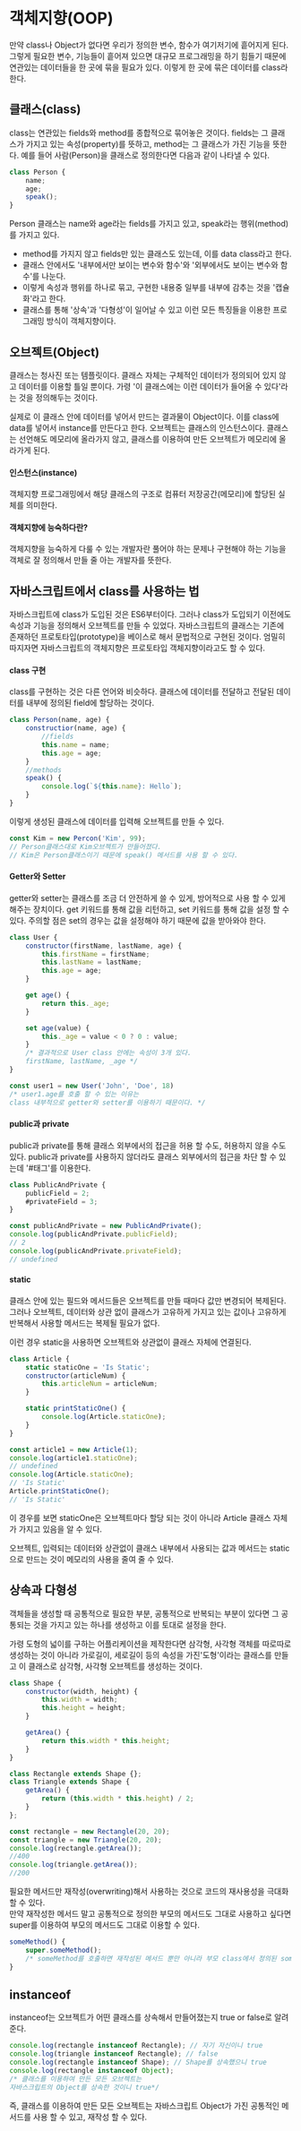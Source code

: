 # 객체지향(OOP)
만약 class나 Object가 없다면 우리가 정의한 변수, 함수가 여기저기에 흩어지게 된다. 그렇게 필요한 변수, 기능들이 흩어져 있으면 대규모 프로그래밍을 하기 힘들기 때문에 연관있는 데이터들을 한 곳에 묶을 필요가 있다. 이렇게 한 곳에 묶은 데이터를 class라 한다.

## 클래스(class)
class는 연관있는 fields와 method를 종합적으로 묶어놓은 것이다. fields는 그 클래스가 가지고 있는 속성(property)를 뜻하고, method는 그 클래스가 가진 기능을 뜻한다. 예를 들어 사람(Person)을 클래스로 정의한다면 다음과 같이 나타낼 수 있다.
```javascript
class Person {
    name;
    age;
    speak();
}
```
Person 클래스는 name와 age라는 fields를 가지고 있고, speak라는 행위(method)를 가지고 있다.  
* method를 가지지 않고 fields만 있는 클래스도 있는데, 이를 data class라고 한다.
* 클래스 안에서도 '내부에서만 보이는 변수와 함수'와 '외부에서도 보이는 변수와 함수'를 나눈다. 
* 이렇게 속성과 행위를 하나로 묶고, 구현한 내용중 일부를 내부에 감추는 것을 '캡슐화'라고 한다.
* 클래스를 통해 '상속'과 '다형성'이 일어날 수 있고 이런 모든 특징들을 이용한 프로그래밍 방식이 객체지향이다.

## 오브젝트(Object)
클래스는 청사진 또는 템플릿이다. 클래스 자체는 구체적인 데이터가 정의되어 있지 않고 데이터를 이용할 틀일 뿐이다. 가령 '이 클래스에는 이런 데이터가 들어올 수 있다'라는 것을 정의해두는 것이다.   
   
실제로 이 클래스 안에 데이터를 넣어서 만드는 결과물이 Object이다. 이를 class에 data를 넣어서 instance를 만든다고 한다. 오브젝트는 클래스의 인스턴스이다. 클래스는 선언해도 메모리에 올라가지 않고, 클래스를 이용하여 만든 오브젝트가 메모리에 올라가게 된다.

#### 인스턴스(instance) 
객체지향 프로그래밍에서 해당 클래스의 구조로 컴퓨터 저장공간(메모리)에 할당된 실체를 의미한다.

#### 객체지향에 능숙하다란?
객체지향을 능숙하게 다룰 수 있는 개발자란 풀어야 하는 문제나 구현해야 하는 기능을 객체로 잘 정의해서 만들 줄 아는 개발자를 뜻한다.

## 자바스크립트에서 class를 사용하는 법
자바스크립트에 class가 도입된 것은 ES6부터이다. 그러나 class가 도입되기 이전에도 속성과 기능을 정의해서 오브젝트를 만들 수 있었다. 자바스크립트의 클래스는 기존에 존재하던 프로토타입(prototype)을 베이스로 해서 문법적으로 구현된 것이다. 엄밀히 따지자면 자바스크립트의 객체지향은 프로토타입 객체지향이라고도 할 수 있다.

#### class 구현
class를 구현하는 것은 다른 언어와 비슷하다. 클래스에 데이터를 전달하고 전달된 데이터를 내부에 정의된 field에 할당하는 것이다.

```javascript
class Person(name, age) {
    constructior(name, age) {
        //fields
        this.name = name;
        this.age = age;
    }
    //methods
    speak() {
        console.log(`${this.name}: Hello`);
    }
}
```
이렇게 생성된 클래스에 데이터를 입력해 오브젝트를 만들 수 있다.
```javascript
const Kim = new Percon('Kim', 99);
// Person클래스대로 Kim오브젝트가 만들어졌다. 
// Kim은 Person클래스이기 때문에 speak() 메서드를 사용 할 수 있다.
```

#### Getter와 Setter
getter와 setter는 클래스를 조금 더 안전하게 쓸 수 있게, 방어적으로 사용 할 수 있게 해주는 장치이다.
get 키워드를 통해 값을 리턴하고, set 키워드를 통해 값을 설정 할 수 있다. 주의할 점은 set의 경우는 값을 설정해야 하기 때문에 값을 받아와야 한다.

```javascript
class User {
    constructor(firstName, lastName, age) {
        this.firstName = firstName;
        this.lastName = lastName;
        this.age = age;
    }

    get age() {
        return this._age;
    }

    set age(value) {
        this._age = value < 0 ? 0 : value;
    }
    /* 결과적으로 User class 안에는 속성이 3개 있다. 
    firstName, lastName, _age */
}

const user1 = new User('John', 'Doe', 18)
/* user1.age를 호출 할 수 있는 이유는 
class 내부적으로 getter와 setter를 이용하기 때문이다. */
```

#### public과 private
public과 private를 통해 클래스 외부에서의 접근을 허용 할 수도, 허용하지 않을 수도 있다. public과 private를 사용하지 않더라도 클래스 외부에서의 접근을 차단 할 수 있는데 '#태그'를 이용한다.

```javascript
class PublicAndPrivate {
    publicField = 2;
    #privateField = 3;
}

const publicAndPrivate = new PublicAndPrivate();
console.log(publicAndPrivate.publicField);
// 2
console.log(publicAndPrivate.privateField);
// undefined
```

#### static
클래스 안에 있는 필드와 메서드들은 오브젝트를 만들 때마다 값만 변경되어 복제된다. 그러나 오브젝트, 데이터와 상관 없이 클래스가 고유하게 가지고 있는 값이나 고유하게 반복해서 사용할 메서드는 복제될 필요가 없다. 

이런 경우 static을 사용하면 오브젝트와 상관없이 클래스 자체에 연결된다.

```javascript
class Article {
    static staticOne = 'Is Static';
    constructor(articleNum) {
        this.articleNum = articleNum;
    }

    static printStaticOne() {
        console.log(Article.staticOne);
    }
}

const article1 = new Article(1);
console.log(article1.staticOne);
// undefined
console.log(Article.staticOne);
// 'Is Static'
Article.printStaticOne();
// 'Is Static'
```
이 경우를 보면 staticOne은 오브젝트마다 할당 되는 것이 아니라 Article 클래스 자체가 가지고 있음을 알 수 있다.

오브젝트, 입력되는 데이터와 상관없이 클래스 내부에서 사용되는 값과 메서드는 static으로 만드는 것이 메모리의 사용을 줄여 줄 수 있다.

## 상속과 다형성
객체들을 생성할 때 공통적으로 필요한 부분, 공통적으로 반복되는 부분이 있다면 그 공통되는 것을 가지고 있는 하나를 생성하고 이를 토대로 설정을 한다.   
   
가령 도형의 넓이를 구하는 어플리케이션을 제작한다면 삼각형, 사각형 객체를 따로따로 생성하는 것이 아니라 가로길이, 세로길이 등의 속성을 가진'도형'이라는 클래스를 만들고 이 클래스로 삼각형, 사각형 오브젝트를 생성하는 것이다.

```javascript
class Shape {
    constructor(width, height) {
        this.width = width;
        this.height = height;
    }

    getArea() {
        return this.width * this.height;
    }
}

class Rectangle extends Shape {};
class Triangle extends Shape {
    getArea() {
        return (this.width * this.height) / 2;
    }
};

const rectangle = new Rectangle(20, 20);
const triangle = new Triangle(20, 20);
console.log(rectangle.getArea());
//400
console.log(triangle.getArea());
//200
```
필요한 메서드만 재작성(overwriting)해서 사용하는 것으로 코드의 재사용성을 극대화 할 수 있다.   
만약 재작성한 메서드 말고 공통적으로 정의한 부모의 메서드도 그대로 사용하고 싶다면 super를 이용하여 부모의 메서드도 그대로 이용할 수 있다.
```javascript
someMethod() {
    super.someMethod();
    /* someMethod를 호출하면 재작성된 메서드 뿐만 아니라 부모 class에서 정의된 someMethod도 같이 동작한다. */
}
```

## instanceof
instanceof는 오브젝트가 어떤 클래스를 상속해서 만들어졌는지 true or false로 알려준다.
```javascript
console.log(rectangle instanceof Rectangle); // 자기 자신이니 true
console.log(triangle instanceof Rectangle); // false
console.log(rectangle instanceof Shape); // Shape를 상속했으니 true
console.log(rectangle instanceof Object); 
/* 클래스를 이용하여 만든 모든 오브젝트는 
자바스크립트의 Object를 상속한 것이니 true*/
```
즉, 클래스를 이용하여 만든 모든 오브젝트는 자바스크립트 Object가 가진 공통적인 메서드를 사용 할 수 있고, 재작성 할 수 있다.